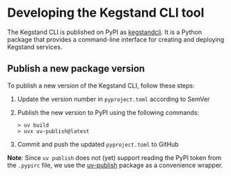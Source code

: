 # Developing the Kegstand CLI tool

The Kegstand CLI is published on PyPI as [kegstandcli](https://pypi.org/project/kegstandcli/). It is a Python package that provides a command-line interface for creating and deploying Kegstand services.

## Publish a new package version

To publish a new version of the Kegstand CLI, follow these steps:

1. Update the version number in `pyproject.toml` according to SemVer
2. Publish the new version to PyPI using the following commands:

    ```shell
    > uv build
    > uvx uv-publish@latest
    ```

3. Commit and push the updated `pyproject.toml` to GitHub

**Note**: Since `uv publish` does not (yet) support reading the PyPI token from the `.pypirc` file, we use the [uv-publish](https://github.com/bulletmark/uv-publish) package as a convenience wrapper.
